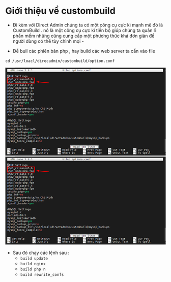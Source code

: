 # Giới thiệu về custombuild 

- Đi kèm với Direct Admin chúng ta có một công cụ cực kì mạnh mẽ đó là CustomBuild  . nó là một công cụ cực kì tiến bộ giúp chúng ta quản lí phần mềm những cũng cung cấp một phương thức khá đơn giản để người dùng có thể tùy chỉnh mọi - 

- Để buil các phiên bản php , hay build các web server ta cần vào file 
```
cd /usr/loacl/direcadmin/custombuild/option.conf 
```

<img src ="/DirectAdmin/build Nginx + php/1.png">

<img src ="/DirectAdmin/build Nginx + php/1.png">

- Sau đó chạy các lệnh sau : 
  - `build update`
  - `build nginx`
  - `build php n `
  - `build rewrite_confs`
  